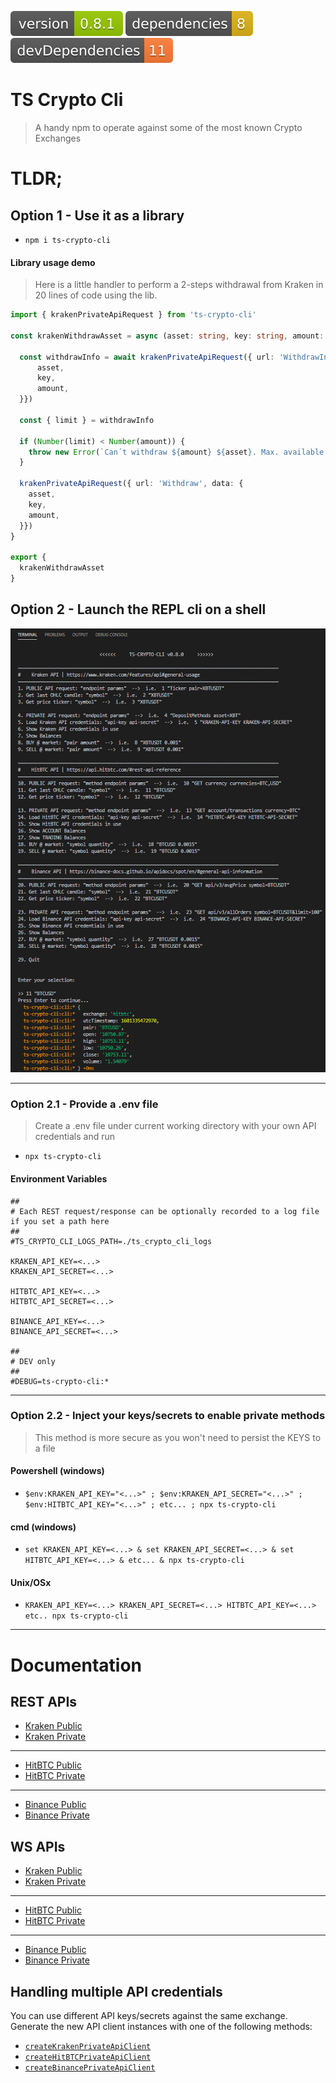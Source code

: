 <img src=".ci_badges/npm-version-badge.svg" /> <img src=".ci_badges/npm-dependencies-badge.svg" /> <img src=".ci_badges/npm-devdependencies-badge.svg" />

# TS Crypto Cli

> A handy npm to operate against some of the most known Crypto Exchanges


# TLDR;

## Option 1 - Use it as a library

- `npm i ts-crypto-cli`

#### Library usage demo

> Here is a little handler to perform a 2-steps withdrawal from Kraken in 20 lines of code using the lib.

```typescript
import { krakenPrivateApiRequest } from 'ts-crypto-cli'

const krakenWithdrawAsset = async (asset: string, key: string, amount: number): Promise<void> => {

  const withdrawInfo = await krakenPrivateApiRequest({ url: 'WithdrawInfo', data: {
      asset,
      key,
      amount,
  }})

  const { limit } = withdrawInfo

  if (Number(limit) < Number(amount)) {
    throw new Error(`Can´t withdraw ${amount} ${asset}. Max. available ${limit}`)
  }

  krakenPrivateApiRequest({ url: 'Withdraw', data: {
    asset,
    key,
    amount,
  }})
}

export {
  krakenWithdrawAsset
}
```

## Option 2 - Launch the REPL cli on a shell

<img src=".github/menu_demo.png" />

---

### Option 2.1 - Provide a .env file

> Create a .env file under current working directory with your own API credentials and run

- `npx ts-crypto-cli`

#### Environment Variables

```
##
# Each REST request/response can be optionally recorded to a log file if you set a path here
##
#TS_CRYPTO_CLI_LOGS_PATH=./ts_crypto_cli_logs

KRAKEN_API_KEY=<...>
KRAKEN_API_SECRET=<...>

HITBTC_API_KEY=<...>
HITBTC_API_SECRET=<...>

BINANCE_API_KEY=<...>
BINANCE_API_SECRET=<...>

##
# DEV only
##
#DEBUG=ts-crypto-cli:*
```

---

### Option 2.2 - Inject your keys/secrets to enable private methods

> This method is more secure as you won't need to persist the KEYS to a file

#### Powershell (windows)

- `$env:KRAKEN_API_KEY="<...>" ; $env:KRAKEN_API_SECRET="<...>" ; $env:HITBTC_API_KEY="<...>" ; etc... ; npx ts-crypto-cli`

#### cmd (windows)

- `set KRAKEN_API_KEY=<...> & set KRAKEN_API_SECRET=<...> & set HITBTC_API_KEY=<...> & etc... & npx ts-crypto-cli`

#### Unix/OSx

- `KRAKEN_API_KEY=<...> KRAKEN_API_SECRET=<...> HITBTC_API_KEY=<...> etc.. npx ts-crypto-cli`

---

# Documentation

## REST APIs

- [Kraken Public](https://yeikiu.github.io/ts-crypto-cli/modules/_api_clients_kraken_public_api_request_.html)
- [Kraken Private](https://yeikiu.github.io/ts-crypto-cli/modules/_api_clients_kraken_private_api_request_.html)
---
- [HitBTC Public](https://yeikiu.github.io/ts-crypto-cli/modules/_api_clients_hitbtc_public_api_request_.html)
- [HitBTC Private](https://yeikiu.github.io/ts-crypto-cli/modules/_api_clients_hitbtc_private_api_request_.html)
---
- [Binance Public](https://yeikiu.github.io/ts-crypto-cli/modules/_api_clients_binance_public_api_request_.html)
- [Binance Private](https://yeikiu.github.io/ts-crypto-cli/modules/_api_clients_binance_private_api_request_.html)

## WS APIs

- [Kraken Public](https://yeikiu.github.io/ts-crypto-cli/modules/_api_clients_kraken_public_ws_handler_.html)
- [Kraken Private](https://yeikiu.github.io/ts-crypto-cli/modules/_api_clients_kraken_private_ws_handler_.html)
---
- [HitBTC Public](https://yeikiu.github.io/ts-crypto-cli/modules/_api_clients_hitbtc_public_ws_handler_.html)
- [HitBTC Private](https://yeikiu.github.io/ts-crypto-cli/modules/_api_clients_hitbtc_private_ws_handler_.html)
---
- [Binance Public](https://yeikiu.github.io/ts-crypto-cli/modules/_api_clients_binance_public_ws_handler_.html)
- [Binance Private](https://yeikiu.github.io/ts-crypto-cli/modules/_api_clients_binance_private_ws_handler_.html)

## Handling multiple API credentials

You can use different API keys/secrets against the same exchange. Generate the new API client instances with one of the following methods:

- [`createKrakenPrivateApiClient`](https://yeikiu.github.io/ts-crypto-cli/modules/_api_clients_kraken_private_api_request_.html#createkrakenprivateapiclient)
- [`createHitBTCPrivateApiClient`](https://yeikiu.github.io/ts-crypto-cli/modules/_api_clients_hitbtc_private_api_request_.html#createhitbtcprivateapiclient)
- [`createBinancePrivateApiClient`](https://yeikiu.github.io/ts-crypto-cli/modules/_api_clients_binance_private_api_request_.html#createbinanceprivateapiclient)

